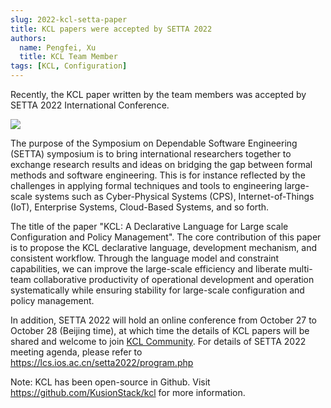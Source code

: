 ```yaml
---
slug: 2022-kcl-setta-paper
title: KCL papers were accepted by SETTA 2022
authors:
  name: Pengfei, Xu
  title: KCL Team Member
tags: [KCL, Configuration]
---
```


Recently, the KCL paper written by the team members was accepted by SETTA 2022 International Conference.

![](/img/docs/events/2022/kcl_paper_setta.png)

The purpose of the Symposium on Dependable Software Engineering (SETTA) symposium is to bring international researchers together to exchange research results and ideas on bridging the gap between formal methods and software engineering. This is for instance reflected by the challenges in applying formal techniques and tools to engineering large-scale systems such as Cyber-Physical Systems (CPS), Internet-of-Things (IoT), Enterprise Systems, Cloud-Based Systems, and so forth.

The title of the paper "KCL: A Declarative Language for Large scale Configuration and Policy Management". The core contribution of this paper is to propose the KCL declarative language, development mechanism, and consistent workflow. Through the language model and constraint capabilities, we can improve the large-scale efficiency and liberate multi-team collaborative productivity of operational development and operation systematically while ensuring stability for large-scale configuration and policy management.

In addition, SETTA 2022 will hold an online conference from October 27 to October 28 (Beijing time), at which time the details of KCL papers will be shared and welcome to join [KCL Community](https://github.com/KusionStack/community). For details of SETTA 2022 meeting agenda, please refer to https://lcs.ios.ac.cn/setta2022/program.php

Note: KCL has been open-source in Github. Visit https://github.com/KusionStack/kcl for more information.
